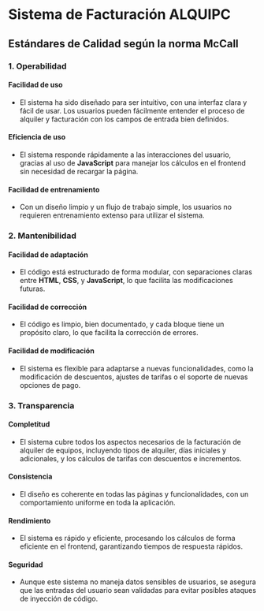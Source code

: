 # Sistema de Facturación ALQUIPC

## Estándares de Calidad según la norma McCall

### 1. Operabilidad

#### Facilidad de uso
- El sistema ha sido diseñado para ser intuitivo, con una interfaz clara y fácil de usar. Los usuarios pueden fácilmente entender el proceso de alquiler y facturación con los campos de entrada bien definidos.

#### Eficiencia de uso
- El sistema responde rápidamente a las interacciones del usuario, gracias al uso de **JavaScript** para manejar los cálculos en el frontend sin necesidad de recargar la página.

#### Facilidad de entrenamiento
- Con un diseño limpio y un flujo de trabajo simple, los usuarios no requieren entrenamiento extenso para utilizar el sistema.

### 2. Mantenibilidad

#### Facilidad de adaptación
- El código está estructurado de forma modular, con separaciones claras entre **HTML**, **CSS**, y **JavaScript**, lo que facilita las modificaciones futuras.

#### Facilidad de corrección
- El código es limpio, bien documentado, y cada bloque tiene un propósito claro, lo que facilita la corrección de errores.

#### Facilidad de modificación
- El sistema es flexible para adaptarse a nuevas funcionalidades, como la modificación de descuentos, ajustes de tarifas o el soporte de nuevas opciones de pago.

### 3. Transparencia

#### Completitud
- El sistema cubre todos los aspectos necesarios de la facturación de alquiler de equipos, incluyendo tipos de alquiler, días iniciales y adicionales, y los cálculos de tarifas con descuentos e incrementos.

#### Consistencia
- El diseño es coherente en todas las páginas y funcionalidades, con un comportamiento uniforme en toda la aplicación.

#### Rendimiento
- El sistema es rápido y eficiente, procesando los cálculos de forma eficiente en el frontend, garantizando tiempos de respuesta rápidos.

#### Seguridad
- Aunque este sistema no maneja datos sensibles de usuarios, se asegura que las entradas del usuario sean validadas para evitar posibles ataques de inyección de código.
